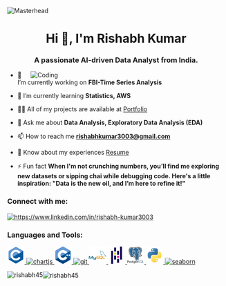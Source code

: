 ![Masterhead](https://media.licdn.com/dms/image/v2/C4D12AQESj72-s5gEKg/article-cover_image-shrink_600_2000/article-cover_image-shrink_600_2000/0/1626753867110?e=1748476800&v=beta&t=rqcUwGU6eKqD3MM3JPlKjV5AsiUlHnBcUC4Ai99Qcb8)
<h1 align="center">Hi 👋, I'm Rishabh Kumar</h1>
<h3 align="center">A passionate AI-driven Data Analyst from India.</h3>
<img align="right" alt="Coding" width="450" src="https://www.w2ssolutions.com/blog/wp-content/uploads/2022/05/kisspng-cloud-analytics-big-data-data-analysis-cloud-compu-5ae1f1bec0c829.9009824315247569267896.png" />

- 🔭 I’m currently working on **FBI-Time Series Analysis**

- 🌱 I’m currently learning **Statistics, AWS**

- 👨‍💻 All of my projects are available at [Portfolio](https://www.datascienceportfol.io/rishabhkumar3003)

- 💬 Ask me about **Data Analysis, Exploratory Data Analysis (EDA)**

- 📫 How to reach me **rishabhkumar3003@gmail.com**

- 📄 Know about my experiences [Resume](https://drive.google.com/file/d/18rVLy7VhRvC9Nb5r8ooNKxPOP9T8XI-G/view?usp=sharing)

- ⚡ Fun fact **When I'm not crunching numbers, you’ll find me exploring new datasets or sipping chai while debugging code. Here's a little inspiration: "Data is the new oil, and I’m here to refine it!"**

<h3 align="left">Connect with me:</h3>
<p align="left">
<a href="https://linkedin.com/in/https://www.linkedin.com/in/rishabh-kumar3003" target="blank"><img align="center" src="https://raw.githubusercontent.com/rahuldkjain/github-profile-readme-generator/master/src/images/icons/Social/linked-in-alt.svg" alt="https://www.linkedin.com/in/rishabh-kumar3003" height="30" width="40" /></a>
</p>

<h3 align="left">Languages and Tools:</h3>
<p align="left"> <a href="https://www.cprogramming.com/" target="_blank" rel="noreferrer"> <img src="https://raw.githubusercontent.com/devicons/devicon/master/icons/c/c-original.svg" alt="c" width="40" height="40"/> </a> <a href="https://www.chartjs.org" target="_blank" rel="noreferrer"> <img src="https://www.chartjs.org/media/logo-title.svg" alt="chartjs" width="40" height="40"/> </a> <a href="https://www.w3schools.com/cpp/" target="_blank" rel="noreferrer"> <img src="https://raw.githubusercontent.com/devicons/devicon/master/icons/cplusplus/cplusplus-original.svg" alt="cplusplus" width="40" height="40"/> </a> <a href="https://git-scm.com/" target="_blank" rel="noreferrer"> <img src="https://www.vectorlogo.zone/logos/git-scm/git-scm-icon.svg" alt="git" width="40" height="40"/> </a> <a href="https://www.mysql.com/" target="_blank" rel="noreferrer"> <img src="https://raw.githubusercontent.com/devicons/devicon/master/icons/mysql/mysql-original-wordmark.svg" alt="mysql" width="40" height="40"/> </a> <a href="https://pandas.pydata.org/" target="_blank" rel="noreferrer"> <img src="https://raw.githubusercontent.com/devicons/devicon/2ae2a900d2f041da66e950e4d48052658d850630/icons/pandas/pandas-original.svg" alt="pandas" width="40" height="40"/> </a> <a href="https://www.postgresql.org" target="_blank" rel="noreferrer"> <img src="https://raw.githubusercontent.com/devicons/devicon/master/icons/postgresql/postgresql-original-wordmark.svg" alt="postgresql" width="40" height="40"/> </a> <a href="https://www.python.org" target="_blank" rel="noreferrer"> <img src="https://raw.githubusercontent.com/devicons/devicon/master/icons/python/python-original.svg" alt="python" width="40" height="40"/> </a> <a href="https://seaborn.pydata.org/" target="_blank" rel="noreferrer"> <img src="https://seaborn.pydata.org/_images/logo-mark-lightbg.svg" alt="seaborn" width="40" height="40"/> </a> </p>

<p><img align="left" src="https://github-readme-stats.vercel.app/api/top-langs?username=rishabh45&show_icons=true&locale=en&layout=compact" alt="rishabh45" /></p>

<p><img align="center" src="https://github-readme-stats.vercel.app/api?username=rishabh45&show_icons=true&locale=en" alt="rishabh45" /></p>

